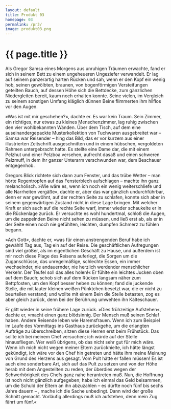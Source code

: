 ```yaml
---
layout: default
title: Produkt 03
homepage: 03
permalink: /pr3/
image: produkt03.png
---
```


# {{ page.title }}

Als Gregor Samsa eines Morgens aus unruhigen Träumen erwachte, fand er sich in seinem Bett zu einem ungeheueren Ungeziefer verwandelt. Er lag auf seinem panzerartig harten Rücken und sah, wenn er den Kopf ein wenig hob, seinen gewölbten, braunen, von bogenförmigen Versteifungen geteilten Bauch, auf dessen Höhe sich die Bettdecke, zum gänzlichen Niedergleiten bereit, kaum noch erhalten konnte. Seine vielen, im Vergleich zu seinem sonstigen Umfang kläglich dünnen Beine flimmerten ihm hilflos vor den Augen.

»Was ist mit mir geschehen?«, dachte er. Es war kein Traum. Sein Zimmer, ein richtiges, nur etwas zu kleines Menschenzimmer, lag ruhig zwischen den vier wohlbekannten Wänden. Über dem Tisch, auf dem eine auseinandergepackte Musterkollektion von Tuchwaren ausgebreitet war – Samsa war Reisender – hing das Bild, das er vor kurzem aus einer illustrierten Zeitschrift ausgeschnitten und in einem hübschen, vergoldeten Rahmen untergebracht hatte. Es stellte eine Dame dar, die mit einem Pelzhut und einer Pelzboa versehen, aufrecht dasaß und einen schweren Pelzmuff, in dem ihr ganzer Unterarm verschwunden war, dem Beschauer entgegenhob.

Gregors Blick richtete sich dann zum Fenster, und das trübe Wetter – man hörte Regentropfen auf das Fensterblech aufschlagen – machte ihn ganz melancholisch. »Wie wäre es, wenn ich noch ein wenig weiterschliefe und alle Narrheiten vergäße«, dachte er, aber das war gänzlich undurchführbar, denn er war gewöhnt, auf der rechten Seite zu schlafen, konnte sich aber in seinem gegenwärtigen Zustand nicht in diese Lage bringen. Mit welcher Kraft er sich auch auf die rechte Seite warf, immer wieder schaukelte er in die Rückenlage zurück. Er versuchte es wohl hundertmal, schloß die Augen, um die zappelnden Beine nicht sehen zu müssen, und ließ erst ab, als er in der Seite einen noch nie gefühlten, leichten, dumpfen Schmerz zu fühlen begann.

»Ach Gott«, dachte er, »was für einen anstrengenden Beruf habe ich gewählt! Tag aus, Tag ein auf der Reise. Die geschäftlichen Aufregungen sind viel größer, als im eigentlichen Geschäft zu Hause, und außerdem ist mir noch diese Plage des Reisens auferlegt, die Sorgen um die Zuganschlüsse, das unregelmäßige, schlechte Essen, ein immer wechselnder, nie andauernder, nie herzlich werdender menschlicher Verkehr. Der Teufel soll das alles holen!« Er fühlte ein leichtes Jucken oben auf dem Bauch; schob sich auf dem Rücken langsam näher zum Bettpfosten, um den Kopf besser heben zu können; fand die juckende Stelle, die mit lauter kleinen weißen Pünktchen besetzt war, die er nicht zu beurteilen verstand; und wollte mit einem Bein die Stelle betasten, zog es aber gleich zurück, denn bei der Berührung umwehten ihn Kälteschauer.

Er glitt wieder in seine frühere Lage zurück. »Dies frühzeitige Aufstehen«, dachte er, »macht einen ganz blödsinnig. Der Mensch muß seinen Schlaf haben. Andere Reisende leben wie Haremsfrauen. Wenn ich zum Beispiel im Laufe des Vormittags ins Gasthaus zurückgehe, um die erlangten Aufträge zu überschreiben, sitzen diese Herren erst beim Frühstück. Das sollte ich bei meinem Chef versuchen; ich würde auf der Stelle hinausfliegen. Wer weiß übrigens, ob das nicht sehr gut für mich wäre. Wenn ich mich nicht wegen meiner Eltern zurückhielte, ich hätte längst gekündigt, ich wäre vor den Chef hin getreten und hätte ihm meine Meinung von Grund des Herzens aus gesagt. Vom Pult hätte er fallen müssen! Es ist auch eine sonderbare Art, sich auf das Pult zu setzen und von der Höhe herab mit dem Angestellten zu reden, der überdies wegen der Schwerhörigkeit des Chefs ganz nahe herantreten muß. Nun, die Hoffnung ist noch nicht gänzlich aufgegeben; habe ich einmal das Geld beisammen, um die Schuld der Eltern an ihn abzuzahlen – es dürfte noch fünf bis sechs Jahre dauern – , mache ich die Sache unbedingt. Dann wird der große Schnitt gemacht. Vorläufig allerdings muß ich aufstehen, denn mein Zug fährt um fünf.«




